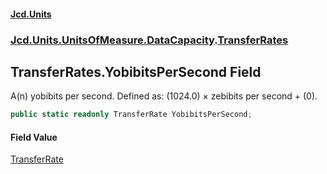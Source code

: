 #### [Jcd.Units](index.md 'index')
### [Jcd.Units.UnitsOfMeasure.DataCapacity](Jcd.Units.UnitsOfMeasure.DataCapacity.md 'Jcd.Units.UnitsOfMeasure.DataCapacity').[TransferRates](TransferRates.md 'Jcd.Units.UnitsOfMeasure.DataCapacity.TransferRates')

## TransferRates.YobibitsPerSecond Field

A(n) yobibits per second. Defined as: (1024.0) × zebibits per second + (0).

```csharp
public static readonly TransferRate YobibitsPerSecond;
```

#### Field Value
[TransferRate](TransferRate.md 'Jcd.Units.UnitTypes.TransferRate')